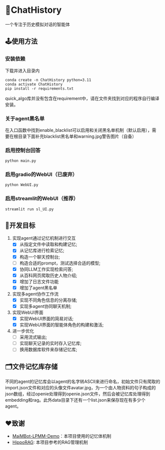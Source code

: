 # 🏯ChatHistory
一个专注于历史模拟对话的智能体
## 🕹️使用方法
### 安装依赖
下载并进入目录内
```
conda create -n ChatHistory python=3.11
conda activate ChatHistory
pip install -r requirements.txt
```
quick_algo库并没有包含在requirement中，请在文件夹找到对应的程序自行编译安装。
### 关于agent黑名单
在入口函数中找到enable_blacklist可以启用和关闭黑名单机制（默认启用），需要在根目录下面补充blacklist黑名单和warning.jpg警告图片（自备）
### 启用控制台回答
```sh
python main.py
```
### 启用gradio的WebUI（已废弃）
```sh
python WebUI.py
```
### 启用streamlit的WebUI（推荐）
```
streamlit run sl_UI.py
```
## 🎯开发目标
1. 实现agent通过记忆机制进行交互
    - [x] 从指定文件中读取和构建记忆;
    - [x] 从记忆库进行检索记忆;
    - [x] 构造一个聊天控制台;
    - [ ] 构造合适的prompt，测试选择合适的模型;
    - [x] 协同LLM工作实现检索问答;
    - [x] 从百科网页爬取历史人物介绍;
    - [x] 增加了日志文件功能
    - [x] 增加了agent黑名单
2. 实现多agent协作工作流
    - [x] 实现不同角色信息的分离存储;
    - [x] 实现多agent协同聊天机制;
3. 实现WebUI界面
    - [x] 实现WebUI界面的简易对话;
    - [x] 实现WebUI界面的智能体角色的构建和激活;
4. 进一步优化
    - [ ] 采用流式输出;
    - [ ] 实现聊天记录的实时存入记忆库;
    - [ ] 换用数据库软件来存储记忆库;
## 🗂文件记忆库存储
不同的agent的记忆库会以agent的名字转ASCII来进行命名，初始文件只有爬取的import.json文件和对应的头像文件avatar.jpg，为一个由人物资料的句子构成的json数组，经过openie处理得到openie.json文件，然后会被记忆库处理得到embedding和rag。此外data目录下还有一个list.json来保存现在有多少个agent。
## ❤️致谢
- [MaiMBot-LPMM-Demo](https://github.com/MaiM-with-u/MaiMBot-LPMM)：本项目使用的记忆体机制
- [HippoRAG](https://github.com/OSU-NLP-Group/HippoRAG): 本项目参考的RAG管理机制